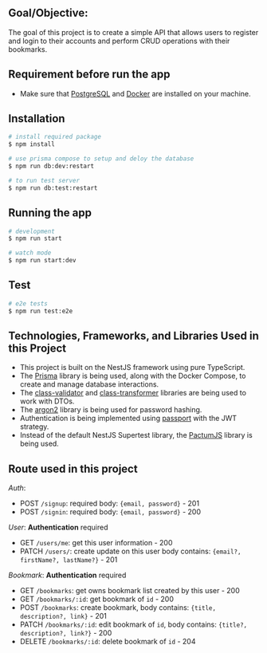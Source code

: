 ## Goal/Objective:
  The goal of this project is to create a simple API that allows users to register and login to their accounts and perform CRUD operations with their bookmarks.

## Requirement before run the app
 - Make sure that [PostgreSQL](https://www.postgresql.org/) and [Docker](https://www.docker.com/) are installed on your machine.

## Installation

```bash
# install required package
$ npm install

# use prisma compose to setup and deloy the database
$ npm run db:dev:restart

# to run test server
$ npm run db:test:restart
```

## Running the app

```bash
# development
$ npm run start

# watch mode
$ npm run start:dev
```

## Test

```bash
# e2e tests
$ npm run test:e2e
```

## Technologies, Frameworks, and Libraries Used in this Project
 - This project is built on the NestJS framework using pure TypeScript.
 - The [Prisma](https://www.prisma.io/) library is being used, along with the Docker Compose, to create and manage database interactions.
 - The [class-validator](https://www.npmjs.com/package/class-validator) and [class-transformer](https://www.npmjs.com/package/class-transformer) libraries are being used to work with DTOs.
 - The [argon2](https://www.npmjs.com/package/argon2) library is being used for password hashing.
 - Authentication is being implemented using [passport](https://www.passportjs.org/) with the JWT strategy.
 - Instead of the default NestJS Supertest library, the [PactumJS](https://pactumjs.github.io/) library is being used.


## Route used in this project
*Auth*:
 - POST `/signup`: required body: `{email, password}` - 201
 - POST `/signin`: required body: `{email, password}` - 200

*User*: **Authentication** required
 - GET `/users/me`: get this user information - 200
 - PATCH `/users/`: create update on this user body contains: `{email?, firstName?, lastName?}` - 201

*Bookmark*: **Authentication** required
 - GET `/bookmarks`: get owns bookmark list created by this user - 200
 - GET `/bookmarks/:id`: get bookmark of `id` - 200
 - POST `/bookmarks`: create bookmark, body contains: `{title, description?, link}` - 201
 - PATCH `/bookmarks/:id`: edit bookmark of `id`, body contains: `{title?, description?, link?}`  - 200
 - DELETE `/bookmarks/:id`: delete bookmark of `id` - 204
